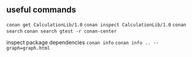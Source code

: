 ## useful commands
`conan get CalculationLib/1.0`
`conan inspect CalculationLib/1.0`
`conan search`
`conan search gtest -r conan-center`

inspect package dependencies
`conan info`
`conan info .. --graph=graph.html`


